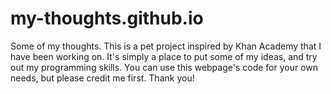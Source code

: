 # my-thoughts.github.io
Some of my thoughts.
This is a pet project inspired by Khan Academy that I have been working on. It's simply a place to put some of my ideas, and try out my programming skills. You can use this webpage's code for your own needs, but please credit me first. Thank you!
